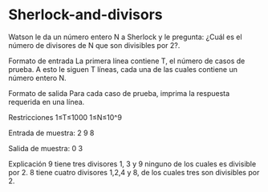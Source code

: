 # Sherlock-and-divisors
Watson le da un número entero N a Sherlock y le pregunta: ¿Cuál es el número de divisores de N que son divisibles por 2?.

Formato de entrada La primera línea contiene T, el número de casos de prueba. A esto le siguen T líneas, cada una de las cuales contiene un número entero N.

Formato de salida Para cada caso de prueba, imprima la respuesta requerida en una línea.

Restricciones 1≤T≤1000 1≤N≤10^9

Entrada de muestra: 2 9 8

Salida de muestra: 0 3

Explicación 9 tiene tres divisores 1, 3 y 9 ninguno de los cuales es divisible por 2. 8 tiene cuatro divisores 1,2,4 y 8, de los cuales tres son divisibles por 2.
